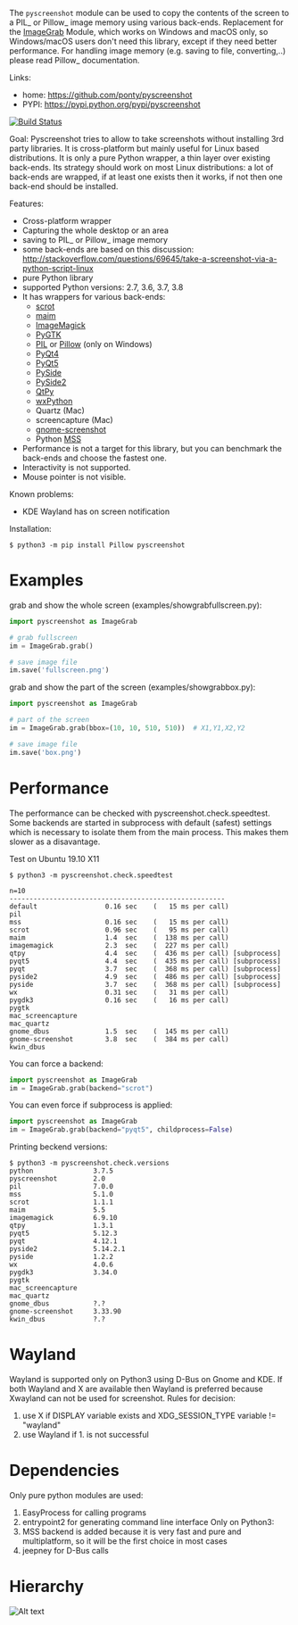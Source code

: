 The ``pyscreenshot`` module can be used to copy
the contents of the screen to a PIL_ or Pillow_ image memory using various back-ends.
Replacement for the [ImageGrab][15] Module, which works on Windows and macOS only,
so Windows/macOS users don't need this library, except if they need better performance.
For handling image memory (e.g. saving to file, converting,..) please read Pillow_ documentation.

Links:
 * home: https://github.com/ponty/pyscreenshot
 * PYPI: https://pypi.python.org/pypi/pyscreenshot

[![Build Status](https://travis-ci.org/ponty/pyscreenshot.svg?branch=master)](https://travis-ci.org/ponty/pyscreenshot)

Goal:
  Pyscreenshot tries to allow to take screenshots without installing 3rd party libraries.
  It is cross-platform but mainly useful for Linux based distributions.
  It is only a pure Python wrapper, a thin layer over existing back-ends.
  Its strategy should work on most Linux distributions:
  a lot of back-ends are wrapped, if at least one exists then it works,
  if not then one back-end should be installed.

Features:
 * Cross-platform wrapper
 * Capturing the whole desktop or an area
 * saving to PIL_ or Pillow_ image memory
 * some back-ends are based on this discussion: http://stackoverflow.com/questions/69645/take-a-screenshot-via-a-python-script-linux
 * pure Python library
 * supported Python versions: 2.7, 3.6, 3.7, 3.8
 * It has wrappers for various back-ends:
     * [scrot][1]
     * [maim][2]
     * [ImageMagick][3]
     * [PyGTK][4]
     * [PIL][5] or [Pillow][6] (only on Windows)
     * [PyQt4][7]
     * [PyQt5][8]
     * [PySide][9]
     * [PySide2][10]
     * [QtPy][11]
     * [wxPython][12]
     * Quartz (Mac)
     * screencapture (Mac)
     * [gnome-screenshot][13]
     * Python [MSS][14]
 * Performance is not a target for this library, but you can benchmark the back-ends and choose the fastest one.
 * Interactivity is not supported.
 * Mouse pointer is not visible.

Known problems:
 * KDE Wayland has on screen notification

Installation:

```console  
$ python3 -m pip install Pillow pyscreenshot
```


Examples
========

grab and show the whole screen (examples/showgrabfullscreen.py):

```python
import pyscreenshot as ImageGrab

# grab fullscreen
im = ImageGrab.grab()

# save image file
im.save('fullscreen.png')
```

grab and show the part of the screen (examples/showgrabbox.py):

```python
import pyscreenshot as ImageGrab

# part of the screen
im = ImageGrab.grab(bbox=(10, 10, 510, 510))  # X1,Y1,X2,Y2

# save image file
im.save('box.png')
```


Performance
===========

The performance can be checked with pyscreenshot.check.speedtest.
Some backends are started in subprocess with default (safest) settings 
which is necessary to isolate them from the main process. 
This makes them slower as a disavantage.

Test on Ubuntu 19.10 X11
```console
$ python3 -m pyscreenshot.check.speedtest

n=10
------------------------------------------------------
default             	0.16 sec	(   15 ms per call)
pil                 	
mss                 	0.16 sec	(   15 ms per call)
scrot               	0.96 sec	(   95 ms per call)
maim                	1.4  sec	(  138 ms per call)
imagemagick         	2.3  sec	(  227 ms per call)
qtpy                	4.4  sec	(  436 ms per call) [subprocess]
pyqt5               	4.4  sec	(  435 ms per call) [subprocess]
pyqt                	3.7  sec	(  368 ms per call) [subprocess]
pyside2             	4.9  sec	(  486 ms per call) [subprocess]
pyside              	3.7  sec	(  368 ms per call) [subprocess]
wx                  	0.31 sec	(   31 ms per call)
pygdk3              	0.16 sec	(   16 ms per call)
pygtk               	
mac_screencapture   	
mac_quartz          	
gnome_dbus          	1.5  sec	(  145 ms per call)
gnome-screenshot    	3.8  sec	(  384 ms per call)
kwin_dbus           	
```

You can force a backend:
```python
import pyscreenshot as ImageGrab
im = ImageGrab.grab(backend="scrot")
```

You can even force if subprocess is applied:
```python
import pyscreenshot as ImageGrab
im = ImageGrab.grab(backend="pyqt5", childprocess=False)
```

Printing beckend versions:

```console
$ python3 -m pyscreenshot.check.versions 
python               3.7.5
pyscreenshot         2.0
pil                  7.0.0
mss                  5.1.0
scrot                1.1.1
maim                 5.5
imagemagick          6.9.10
qtpy                 1.3.1
pyqt5                5.12.3
pyqt                 4.12.1
pyside2              5.14.2.1
pyside               1.2.2
wx                   4.0.6
pygdk3               3.34.0
pygtk                
mac_screencapture    
mac_quartz           
gnome_dbus           ?.?
gnome-screenshot     3.33.90
kwin_dbus            ?.?
```

Wayland
=======

Wayland is supported only on Python3 using D-Bus on Gnome and KDE.
If both Wayland and X are available then Wayland is preferred
because Xwayland can not be used for screenshot.
Rules for decision:
 1. use X if DISPLAY variable exists and XDG_SESSION_TYPE variable != "wayland"
 2. use Wayland if 1. is not successful

Dependencies
============

Only pure python modules are used:
1. EasyProcess for calling programs
2. entrypoint2 for generating command line interface
Only on Python3:
3. MSS backend is added because it is very fast and pure and multiplatform, 
    so it will be the first choice in most cases
4. jeepney for D-Bus calls

Hierarchy
=========

![Alt text](https://g.gravizo.com/source/svg?https%3A%2F%2Fraw.githubusercontent.com/ponty/pyscreenshot/master/hierarchy.dot)

[1]: http://en.wikipedia.org/wiki/Scrot
[2]: https://github.com/naelstrof/maim
[3]: http://www.imagemagick.org/
[4]: https://pypi.org/project/PyGTK/
[5]: http://www.pythonware.com/library/pil/
[6]: https://pypi.org/project/Pillow/
[7]: https://pypi.org/project/PyQt4/
[8]: https://pypi.org/project/PyQt5/
[9]: https://pypi.org/project/PySide/
[10]: https://pypi.org/project/PySide2/
[11]: https://github.com/spyder-ide/qtpy
[12]: http://www.wxpython.org/
[13]: https://git.gnome.org/browse/gnome-screenshot/
[14]: https://github.com/BoboTiG/python-mss
[15]: http://pillow.readthedocs.org/en/latest/reference/ImageGrab.html
